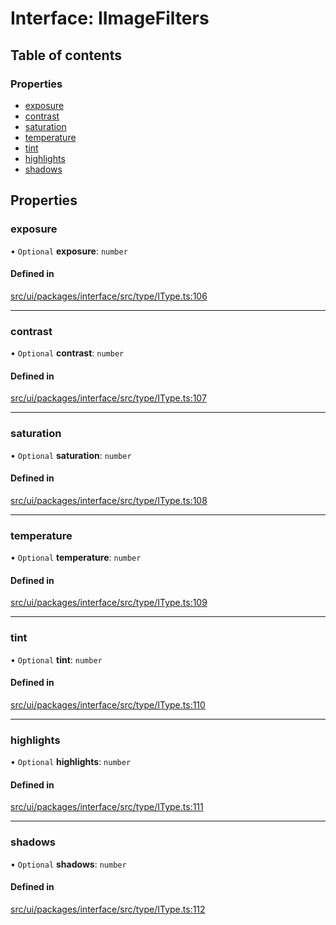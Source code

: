 # Interface: IImageFilters

## Table of contents

### Properties

- [exposure](IImageFilters.md#exposure)
- [contrast](IImageFilters.md#contrast)
- [saturation](IImageFilters.md#saturation)
- [temperature](IImageFilters.md#temperature)
- [tint](IImageFilters.md#tint)
- [highlights](IImageFilters.md#highlights)
- [shadows](IImageFilters.md#shadows)

## Properties

### exposure

• `Optional` **exposure**: `number`

#### Defined in

[src/ui/packages/interface/src/type/IType.ts:106](https://github.com/leaferjs/leafer-ui/blob/a20ecb9bdfba27311c7c73d6d251875f5dedca2b/packages/interface/src/type/IType.ts#L106)

___

### contrast

• `Optional` **contrast**: `number`

#### Defined in

[src/ui/packages/interface/src/type/IType.ts:107](https://github.com/leaferjs/leafer-ui/blob/a20ecb9bdfba27311c7c73d6d251875f5dedca2b/packages/interface/src/type/IType.ts#L107)

___

### saturation

• `Optional` **saturation**: `number`

#### Defined in

[src/ui/packages/interface/src/type/IType.ts:108](https://github.com/leaferjs/leafer-ui/blob/a20ecb9bdfba27311c7c73d6d251875f5dedca2b/packages/interface/src/type/IType.ts#L108)

___

### temperature

• `Optional` **temperature**: `number`

#### Defined in

[src/ui/packages/interface/src/type/IType.ts:109](https://github.com/leaferjs/leafer-ui/blob/a20ecb9bdfba27311c7c73d6d251875f5dedca2b/packages/interface/src/type/IType.ts#L109)

___

### tint

• `Optional` **tint**: `number`

#### Defined in

[src/ui/packages/interface/src/type/IType.ts:110](https://github.com/leaferjs/leafer-ui/blob/a20ecb9bdfba27311c7c73d6d251875f5dedca2b/packages/interface/src/type/IType.ts#L110)

___

### highlights

• `Optional` **highlights**: `number`

#### Defined in

[src/ui/packages/interface/src/type/IType.ts:111](https://github.com/leaferjs/leafer-ui/blob/a20ecb9bdfba27311c7c73d6d251875f5dedca2b/packages/interface/src/type/IType.ts#L111)

___

### shadows

• `Optional` **shadows**: `number`

#### Defined in

[src/ui/packages/interface/src/type/IType.ts:112](https://github.com/leaferjs/leafer-ui/blob/a20ecb9bdfba27311c7c73d6d251875f5dedca2b/packages/interface/src/type/IType.ts#L112)
